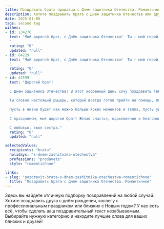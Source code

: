 ```yaml
---
title: Поздравить брата продавца с Днем защитника Отечества. Романтичное
description: Хотите поздравить брата с Днем защитника Отечества или другим праздником? Наш ИИ создаст незабываемое поздравление, а вы обязательно выделитесь среди других.  
date: 2025-01-09
tags: second tag
wishes:
- id: 134276
  text: "Мой дорогой брат, с Днём защитника Отечества!  Ты – мой герой, мой защитник, даже если твоя «война» проходит среди полок с товарами и очаровательных покупательниц. Твоя сила — в доброте и умении  радовать людей,  твоя смелость — в  ежедневном преодолении трудностей и стремлении к лучшему.  Пусть твой путь всегда будет освещён любовью и уважением, а сердце —  наполнено счастьем и гордостью за себя.  Целую крепко!
  "
  rating: "0"
  updated: "null"
- id: 84229
  text: "Мой дорогой брат, с Днём защитника Отечества!  Ты – мой герой, мой защитник, даже если твоя крепость – не поле боя, а прилавок магазина, где ты, словно рыцарь,  с улыбкой и вниманием встречаешь каждого покупателя. Твоя сила – в доброте и заботе,  твоя храбрость – в  верности своему делу.  Пусть этот день будет полон света и любви, а твоя жизнь – счастлива и полна ярких моментов.  Я тебя очень люблю!
  "
  rating: "0"
  updated: "null"
- id: 42599
  text: "Дорогой брат!
  
  С Днем защитника Отечества! В этот особенный день хочу поздравить тебя не только как защитника, но и как человека, который с теплом и заботой относится ко всем вокруг. Ты — настоящий герой, пусть даже и в нашем повседневном мире, где твоя работа продавца требует не только ума, но и большого сердца.
  
  Ты словно настоящий рыцарь, который всегда готов прийти на помощь, поддержать и создать уют для окружающих. Твоя доброта и внимание делают мир лучше, а твое обаяние способно покорить даже самые строгие сердца.
  
  Пусть в жизни будет как можно больше ярких моментов и тепла, пусть удача сопутствует тебе в каждом начинании, а твоя стойкость и мужество помогут преодолеть любые преграды. Так же, как ты защищаешь интересы своих покупателей, продолжай защищать и беречь своих близких, ведь твоя поддержка и любовь так важны для нас.
  
  С праздником, мой дорогой брат! Желаю счастья, вдохновения и безграничной любви. Ты — моя гордость и опора, и я всегда буду рядом!
  
  С любовью, твоя сестра."
  rating: "0"
  updated: "null"

selectedValues:
  recipients: "brata"
  holidays: "s-dnem-zashitnika-otechestva"
  professions: "prodavets"
  style: "romantichnoe"

links:
- slug: "pozdravit-brata-s-dnem-zashitnika-otechestva-romantichnoe"
  title: "Поздравить брата с Днем защитника Отечества. Романтичное"
---
```


Здесь вы найдете отличную подборку поздравлений на любой случай.
Хотите поздравить друга с днём рождения, коллегу с профессиональным праздником или близких с Новым годом? У нас есть всё, чтобы сделать ваш поздравительный текст незабываемым. Выбирайте нужную категорию и находите лучшие слова для ваших близких и друзей!
